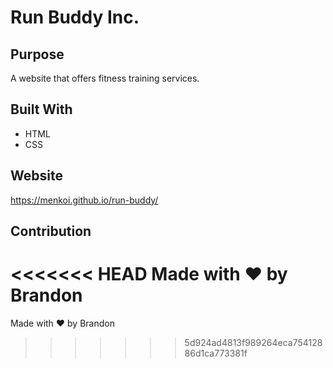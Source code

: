 # Run Buddy Inc.

## Purpose
A website that offers fitness training services.

## Built With
* HTML
* CSS

## Website
https://menkoi.github.io/run-buddy/

## Contribution
<<<<<<< HEAD
Made with ❤️ by Brandon
=======
Made with ❤️ by Brandon
>>>>>>> 5d924ad4813f989264eca75412886d1ca773381f
